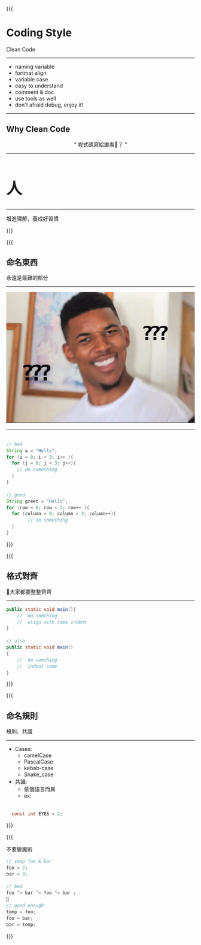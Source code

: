 {{{
  
# Coding Style  

Clean Code

---  

- naming variable
- fortmat align
- variable case
- easy to understand
- comment & doc  
- use tools as well  
- don't afraid debug, enjoy it!

---  

## Why Clean Code  

<div style = "text-align: center; margin-top: 1em">
  “
        程式碼寫給誰看？  
           ”  
</div>  

---  

<div style="font-size:1.5em;">
    <h1>人</h1>
</div>  
  
---  

增進理解，養成好習慣  
  
<!-- the vote chart of hardest thing in coding  put last? -->  
  
}}}  

{{{  

## 命名東西  
  
永遠是最難的部分  
  
---  
  
![bl](./black-quation.jpg)  

---  

``` java  

// bad  
String a = "Hello";  
for (i = 0; i < 3; i++ ){  
  for (j = 0; j < 3; j++){  
    // do something  
  }  
}  
  
// good  
String greet = "Hello";  
for (row = 0; row < 3; row++ ){  
  for (column = 0; column < 3; column++){
        // do something  
  }  
}  

```  

}}}  
  
{{{  
  
## 格式對齊  

大家都要整整齊齊  

---

``` java
public static void main(){
    //  do somthing
    //  align with same indent
}

// also  
public static void main()
{
    //  do somthing
    //  indent same
}
```

}}}  
  
{{{

## 命名規則  

規則、共識

---

- Cases:
  - camelCase
  - PascalCase
  - kebab-case
  - Snake_case
- 共識:
  - 依個語言而異
  - ex:  

``` java

  const int EYES = 2;

```

}}}

{{{  

不要變魔術

```js
// swap foo & bar
foo = 2;
bar = 3;

// bad
foo ^= bar ^= foo ^= bar ;  

// good enough
temp = foo;
foo = bar;
bar = temp;  

```

}}}  
